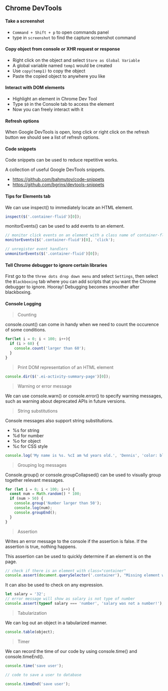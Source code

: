## Chrome DevTools

#### Take a screenshot

- `Command + Shift + p` to open commands panel
- type in `screenshot` to find the capture screenshot command

#### Copy object from console or XHR request or response

- Right click on the object and select `Store as Global Variable`
- A global variable named `temp1` would be created
- Use `copy(temp1)` to copy the object
- Paste the copied object to anywhere you like

#### Interact with DOM elements

- Highlight an element in Chrome Dev Tool
- Type `$0` in the Console tab to access the element
- Now you can freely interact with it

#### Refresh options

When Google DevTools is open, long click or right click on the refresh button we should see a list of refresh options.

#### Code snippets

Code snippets can be used to reduce repetitive works.

A collection of useful Google DevTools snippets. 

- https://github.com/bahmutov/code-snippets
- https://github.com/bgrins/devtools-snippets

#### Tips for Elements tab

We can use inspect() to immediately locate an HTML element.

```js
inspect($('.container-fluid')[0]);
```

monitorEvents() can be used to add events to an element.

```js
// monitor click events on an element with a class name of container-fluid
monitorEvents($('.container-fluid')[0], 'click');

// unregister event handlers
unmonitorEvents($('.container-fluid')[0]);
```

#### Tell Chrome debugger to ignore certain libraries

First go to the `three dots drop down menu` and select `Settings`, then select the `Blackboxing` tab where you can add scripts that you want the Chrome debugger to ignore. Hooray! Debugging becomes smoother after blackboxing.

#### Console Logging

> Counting

console.count() can come in handy when we need to count the occurence of some conditions.

```js
for(let i = 0; i < 100; i++){
  if (i > 60) {
    console.count('larger than 60');
  }
}
```

> Print DOM representation of an HTML element

```js
console.dir($('.ei-activity-summary-page')[0]);
```

> Warning or error message

We can use console.warn() or console.error() to specify warning messages, such as warning about deprecated APIs in future versions.

> String substitutions

Console messages also support string substitutions.

- %s for string
- %d for number
- %o for object
- %c for CSS style

```js
console.log('My name is %s. %cI am %d years old.', 'Dennis', 'color: blue; font-size: 30px', 35);
```

> Grouping log messages

Console.group() or console.groupCollapsed() can be used to visually group together relevant messages.

```js
for (let i = 0; i < 100; i++) {
  const num = Math.random() * 100;
  if (num > 50) {
    console.group('Number larger than 50');
    console.log(num);
    console.groupEnd();
  }
}
```

> Assertion

Writes an error message to the console if the assertion is false. If the assertion is true, nothing happens.

This assertion can be used to quickly determine if an element is on the page.

```js
// check if there is an element with class="container"
console.assert(document.querySelector('.container'), "Missing element with a container class element");
```

It can also be used to check on any expression.

```js
let salary = '32';
// error message will show as salary is not type of number
console.assert(typeof salary === 'number', 'salary was not a number!');
```

> Tabularization

We can log out an object in a tabularized manner.

```js
console.table(object);
```

> Timer

We can record the time of our code by using console.time() and console.timeEnd().

```js
console.time('save user');

// code to save a user to database

console.timeEnd('save user');
```
